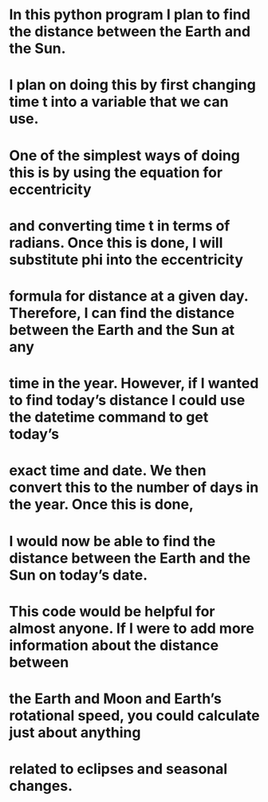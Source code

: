 # In this python program I plan to find the distance between the Earth and the Sun.
# I plan on doing this by first changing time t into a variable that we can use.
# One of the simplest ways of doing this is by using the equation for eccentricity
# and converting time t in terms of radians. Once this is done, I will substitute phi into the eccentricity
# formula for distance at a given day. Therefore, I can find the distance between the Earth and the Sun at any
# time in the year. However, if I wanted to find today’s distance I could use the datetime command to get today’s
# exact time and date. We then convert this to the number of days in the year. Once this is done,
# I would now be able to find the distance between the Earth and the Sun on today’s date.
# This code would be helpful for almost anyone. If I were to add more information about the distance between
# the Earth and Moon and Earth’s rotational speed, you could calculate just about anything
# related to eclipses and seasonal changes.
